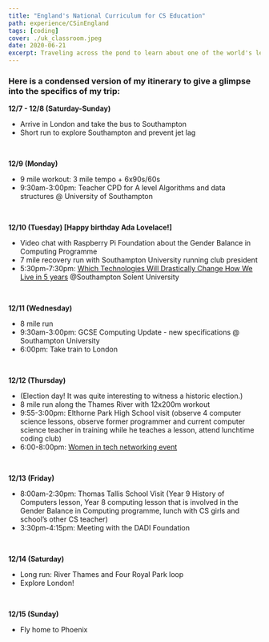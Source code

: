 ```yaml
---
title: "England's National Curriculum for CS Education"
path: experience/CSinEngland
tags: [coding]
cover: ./uk_classroom.jpeg
date: 2020-06-21
excerpt: Traveling across the pond to learn about one of the world's leading CS education curriculums 🏴󠁧󠁢󠁥󠁮󠁧󠁿
---
```


### Here is a condensed version of my itinerary to give a glimpse into the specifics of my trip:

**12/7 - 12/8 (Saturday-Sunday)**
* Arrive in London and take the bus to Southampton
* Short run to explore Southampton and prevent jet lag  
<br/>

**12/9 (Monday)**
* 9 mile workout: 3 mile tempo + 6x90s/60s
* 9:30am-3:00pm: Teacher CPD for A level Algorithms and data structures @ University of Southampton  
<br/>

**12/10 (Tuesday) [Happy birthday Ada Lovelace!]**
* Video chat with Raspberry Pi Foundation about the Gender Balance in Computing Programme
* 7 mile recovery run with Southampton University running club president
* 5:30pm-7:30pm: [Which Technologies Will Drastically Change How We Live in 5 years](https://www.eventbrite.co.ukewhich-technologies-will-drastically-change-how-we-live-in-5-years-hampshire-branch-registration-81989788665?aff=ebdssbdestsearch#) @Southampton Solent University  
<br/>

**12/11 (Wednesday)**
* 8 mile run
* 9:30am-3:00pm: GCSE Computing Update - new specifications @ Southampton University 
* 6:00pm: Take train to London  
<br/>

**12/12 (Thursday)**
* (Election day! It was quite interesting to witness a historic election.)
* 8 mile run along the Thames River with 12x200m workout
* 9:55-3:00pm: Elthorne Park High School visit (observe 4 computer science lessons, observe former programmer and current computer science teacher in training while he teaches a lesson, attend lunchtime coding club)
* 6:00-8:00pm: [Women in tech networking event](https://www.eventbrite.co.uk/e/women-in-tech-christmas-networking-drinks-tickets-81194084693?aff=ebdssbdestsearch#)  
<br/>

**12/13 (Friday)**
* 8:00am-2:30pm: Thomas Tallis School Visit (Year 9 History of Computers lesson, Year 8 computing lesson that is involved in the Gender Balance in Computing programme, lunch with CS girls and school’s other CS teacher)
* 3:30pm-4:15pm: Meeting with the DADI Foundation  
<br/>


**12/14 (Saturday)**
* Long run: River Thames and Four Royal Park loop 
* Explore London!  
<br/>


**12/15 (Sunday)**
* Fly home to Phoenix


